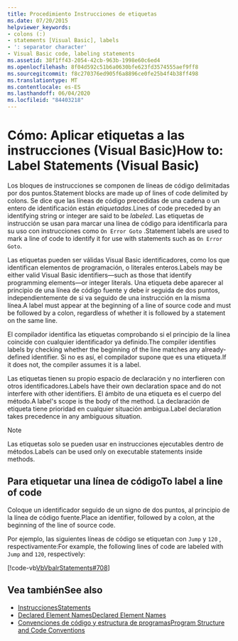 ```yaml
---
title: Procedimiento Instrucciones de etiquetas
ms.date: 07/20/2015
helpviewer_keywords:
- colons (:)
- statements [Visual Basic], labels
- ': separator character'
- Visual Basic code, labeling statements
ms.assetid: 38f1ff43-2054-42cb-963b-1998e60c6ed4
ms.openlocfilehash: 8f04d592c51b6a0630bfe623fd3574555aef9ff8
ms.sourcegitcommit: f8c270376ed905f6a8896ce0fe25b4f4b38ff498
ms.translationtype: MT
ms.contentlocale: es-ES
ms.lasthandoff: 06/04/2020
ms.locfileid: "84403218"
---
```

# <a name="how-to-label-statements-visual-basic"></a><span data-ttu-id="d5cfa-102">Cómo: Aplicar etiquetas a las instrucciones (Visual Basic)</span><span class="sxs-lookup"><span data-stu-id="d5cfa-102">How to: Label Statements (Visual Basic)</span></span>

<span data-ttu-id="d5cfa-103">Los bloques de instrucciones se componen de líneas de código delimitadas por dos puntos.</span><span class="sxs-lookup"><span data-stu-id="d5cfa-103">Statement blocks are made up of lines of code delimited by colons.</span></span> <span data-ttu-id="d5cfa-104">Se dice que las líneas de código precedidas de una cadena o un entero de identificación están *etiquetadas*.</span><span class="sxs-lookup"><span data-stu-id="d5cfa-104">Lines of code preceded by an identifying string or integer are said to be *labeled*.</span></span> <span data-ttu-id="d5cfa-105">Las etiquetas de instrucción se usan para marcar una línea de código para identificarla para su uso con instrucciones como `On Error Goto` .</span><span class="sxs-lookup"><span data-stu-id="d5cfa-105">Statement labels are used to mark a line of code to identify it for use with statements such as `On Error Goto`.</span></span>

<span data-ttu-id="d5cfa-106">Las etiquetas pueden ser válidas Visual Basic identificadores, como los que identifican elementos de programación, o literales enteros.</span><span class="sxs-lookup"><span data-stu-id="d5cfa-106">Labels may be either valid Visual Basic identifiers—such as those that identify programming elements—or integer literals.</span></span> <span data-ttu-id="d5cfa-107">Una etiqueta debe aparecer al principio de una línea de código fuente y debe ir seguida de dos puntos, independientemente de si va seguido de una instrucción en la misma línea.</span><span class="sxs-lookup"><span data-stu-id="d5cfa-107">A label must appear at the beginning of a line of source code and must be followed by a colon, regardless of whether it is followed by a statement on the same line.</span></span>

<span data-ttu-id="d5cfa-108">El compilador identifica las etiquetas comprobando si el principio de la línea coincide con cualquier identificador ya definido.</span><span class="sxs-lookup"><span data-stu-id="d5cfa-108">The compiler identifies labels by checking whether the beginning of the line matches any already-defined identifier.</span></span> <span data-ttu-id="d5cfa-109">Si no es así, el compilador supone que es una etiqueta.</span><span class="sxs-lookup"><span data-stu-id="d5cfa-109">If it does not, the compiler assumes it is a label.</span></span>

<span data-ttu-id="d5cfa-110">Las etiquetas tienen su propio espacio de declaración y no interfieren con otros identificadores.</span><span class="sxs-lookup"><span data-stu-id="d5cfa-110">Labels have their own declaration space and do not interfere with other identifiers.</span></span> <span data-ttu-id="d5cfa-111">El ámbito de una etiqueta es el cuerpo del método.</span><span class="sxs-lookup"><span data-stu-id="d5cfa-111">A label's scope is the body of the method.</span></span> <span data-ttu-id="d5cfa-112">La declaración de etiqueta tiene prioridad en cualquier situación ambigua.</span><span class="sxs-lookup"><span data-stu-id="d5cfa-112">Label declaration takes precedence in any ambiguous situation.</span></span>

> [!NOTE]
> <span data-ttu-id="d5cfa-113">Las etiquetas solo se pueden usar en instrucciones ejecutables dentro de métodos.</span><span class="sxs-lookup"><span data-stu-id="d5cfa-113">Labels can be used only on executable statements inside methods.</span></span>

## <a name="to-label-a-line-of-code"></a><span data-ttu-id="d5cfa-114">Para etiquetar una línea de código</span><span class="sxs-lookup"><span data-stu-id="d5cfa-114">To label a line of code</span></span>

<span data-ttu-id="d5cfa-115">Coloque un identificador seguido de un signo de dos puntos, al principio de la línea de código fuente.</span><span class="sxs-lookup"><span data-stu-id="d5cfa-115">Place an identifier, followed by a colon, at the beginning of the line of source code.</span></span>

<span data-ttu-id="d5cfa-116">Por ejemplo, las siguientes líneas de código se etiquetan con `Jump` y `120` , respectivamente:</span><span class="sxs-lookup"><span data-stu-id="d5cfa-116">For example, the following lines of code are labeled with `Jump` and `120`, respectively:</span></span>

[!code-vb[VbVbalrStatements#708](~/samples/snippets/visualbasic/VS_Snippets_VBCSharp/VbVbalrStatements/VB/Class1.vb#708)]

## <a name="see-also"></a><span data-ttu-id="d5cfa-117">Vea también</span><span class="sxs-lookup"><span data-stu-id="d5cfa-117">See also</span></span>

- [<span data-ttu-id="d5cfa-118">Instrucciones</span><span class="sxs-lookup"><span data-stu-id="d5cfa-118">Statements</span></span>](../language-features/statements.md)
- [<span data-ttu-id="d5cfa-119">Declared Element Names</span><span class="sxs-lookup"><span data-stu-id="d5cfa-119">Declared Element Names</span></span>](../language-features/declared-elements/declared-element-names.md)
- [<span data-ttu-id="d5cfa-120">Convenciones de código y estructura de programas</span><span class="sxs-lookup"><span data-stu-id="d5cfa-120">Program Structure and Code Conventions</span></span>](program-structure-and-code-conventions.md)
